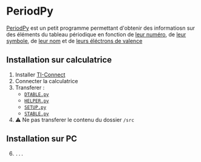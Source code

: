 # PeriodPy

[PeriodPy](https://github.com/NoAccount1/PeriodPy) est un petit programme permettant d'obtenir des informatiosn sur des éléments du tableau périodique en fonction de [leur numéro](), de [leur symbole](https://link), de [leur nom]() et de [leurs éléctrons de valence]()

## Installation sur calculatrice

1. Installer [TI-Connect](https://education.ti.com/fr/produits/logiciel-ordinateur/ti-connect-ce-sw)
2. Connecter la calculatrice
3. Transferer :
   * [`DTABLE.py`](TI-83/DTABLE.py)
   * [`HELPER.py`](TI-83/HELPER.py)
   * [`SETUP.py`](TI-83/SETUP.py)
   * [`STABLE.py`](TI-83/STABLE.py)
4. ⚠ Ne pas transferer le contenu du dossier `/src`

## Installation sur PC

6. `...`
